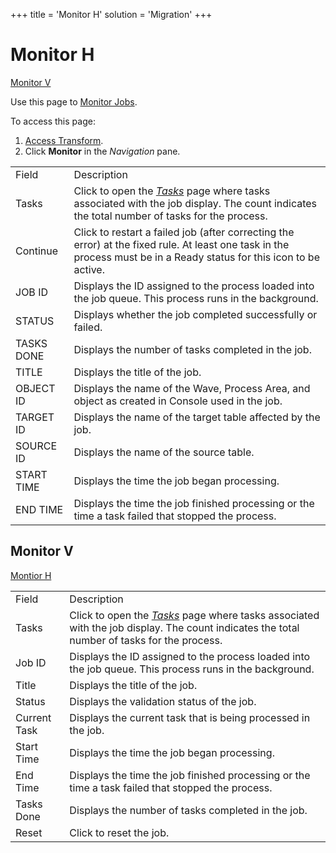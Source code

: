 +++
title = 'Monitor H'
solution = 'Migration'
+++

# Monitor H

[Monitor V](Monitor_Transform_H.htm#Monitor_V)

<div class="use">

Use this page to [Monitor Jobs](../Use_Cases/Monitor_Jobs.htm).

</div>

To access this page:

1.  [Access Transform](../Config/Access_Transform.htm).
2.  Click **Monitor** in
the *Navigation* pane.

|            |                                                                                                                                                                      |
| ---------- | -------------------------------------------------------------------------------------------------------------------------------------------------------------------- |
| Field      | Description                                                                                                                                                          |
| Tasks      | Click to open the *[Tasks](Tasks.htm)* page where tasks associated with the job display. The count indicates the total number of tasks for the process.              |
| Continue   | Click to restart a failed job (after correcting the error) at the fixed rule. At least one task in the process must be in a Ready status for this icon to be active. |
| JOB ID     | Displays the ID assigned to the process loaded into the job queue. This process runs in the background.                                                              |
| STATUS     | Displays whether the job completed successfully or failed.                                                                                                           |
| TASKS DONE | Displays the number of tasks completed in the job.                                                                                                                   |
| TITLE      | Displays the title of the job.                                                                                                                                       |
| OBJECT ID  | Displays the name of the Wave, Process Area, and object as created in Console used in the job.                                                                       |
| TARGET ID  | Displays the name of the target table affected by the job.                                                                                                           |
| SOURCE ID  | Displays the name of the source table.                                                                                                                               |
| START TIME | Displays the time the job began processing.                                                                                                                          |
| END TIME   | Displays the time the job finished processing or the time a task failed that stopped the process.                                                                    |

## <span id="Monitor_V"></span>Monitor V

[Montior
H](Monitor_Transform_H.htm)

|              |                                                                                                                                                         |
| ------------ | ------------------------------------------------------------------------------------------------------------------------------------------------------- |
| Field        | Description                                                                                                                                             |
| Tasks        | Click to open the *[Tasks](Tasks.htm)* page where tasks associated with the job display. The count indicates the total number of tasks for the process. |
| Job ID       | Displays the ID assigned to the process loaded into the job queue. This process runs in the background.                                                 |
| Title        | Displays the title of the job.                                                                                                                          |
| Status       | Displays the validation status of the job.                                                                                                              |
| Current Task | Displays the current task that is being processed in the job.                                                                                           |
| Start Time   | Displays the time the job began processing.                                                                                                             |
| End Time     | Displays the time the job finished processing or the time a task failed that stopped the process.                                                       |
| Tasks Done   | Displays the number of tasks completed in the job.                                                                                                      |
| Reset        | Click to reset the job.                                                                                                                                 |
